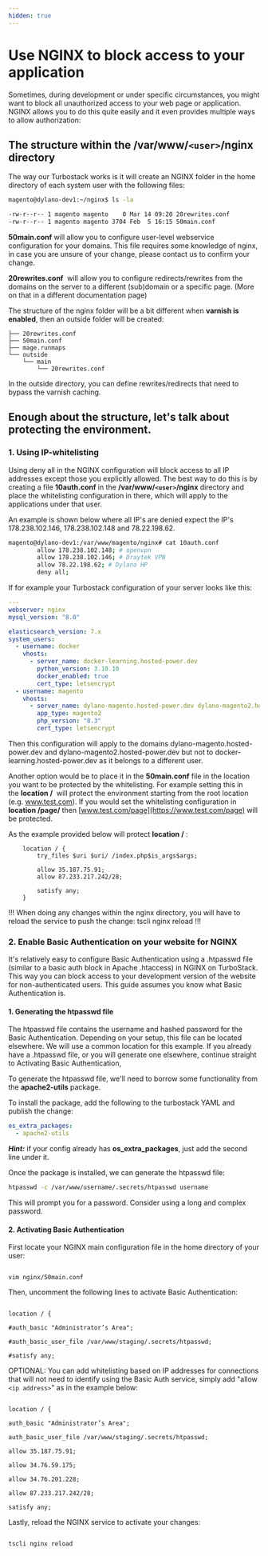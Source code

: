 ```yaml
---
hidden: true
---
```

# Use NGINX to block access to your application

Sometimes, during development or under specific circumstances, you might want to block all unauthorized access to your web page or application. NGINX allows you to do this quite easily and it even provides multiple ways to allow authorization:

## The structure within the /var/www/`<user>`/nginx directory

The way our Turbostack works is it will create an NGINX folder in the home directory of each system user with the following files:

```bash
magento@dylano-dev1:~/nginx$ ls -la

-rw-r--r-- 1 magento magento    0 Mar 14 09:20 20rewrites.conf
-rw-r--r-- 1 magento magento 3704 Feb  5 16:15 50main.conf
```

**50main.conf** will allow you to configure user-level webservice configuration for your domains. This file requires some knowledge of nginx, in case you are unsure of your change, please contact us to confirm your change.

**20rewrites.conf**  will allow you to configure redirects/rewrites from the domains on the server to a different (sub)domain or a specific page. (More on that in a different documentation page)

The structure of the nginx folder will be a bit different when **varnish is enabled**, then an outside folder will be created:

```
├── 20rewrites.conf
├── 50main.conf
├── mage.runmaps
└── outside
    └── main
        └── 20rewrites.conf
```

In the outside directory, you can define rewrites/redirects that need to bypass the varnish caching.

## Enough about the structure, let's talk about protecting the environment.

### 1. Using IP-whitelisting 

Using deny all in the NGINX configuration will block access to all IP addresses except those you explicitly allowed.
The best way to do this is by creating a file **10auth.conf** in the **/var/www/`<user>`/nginx** directory and place the whitelisting configuration in there, which will apply to the applications under that user. 

An example is shown below where all IP's are denied expect the IP's 178.238.102.146, 178.238.102.148 and 78.22.198.62.

```bash
magento@dylano-dev1:/var/www/magento/nginx# cat 10auth.conf
        allow 178.238.102.148; # openvpn
        allow 178.238.102.146; # Draytek VPN
        allow 78.22.198.62; # Dylano HP
        deny all;
```

If for example your Turbostack configuration of your server looks like this:

```yaml
---
webserver: nginx
mysql_version: "8.0"

elasticsearch_version: 7.x
system_users:
  - username: docker
    vhosts:
      - server_name: docker-learning.hosted-power.dev
        python_version: 3.10.10
        docker_enabled: true
        cert_type: letsencrypt
  - username: magento
    vhosts:
      - server_name: dylano-magento.hosted-power.dev dylano-magento2.hosted-power.dev
        app_type: magento2
        php_version: "8.3"
        cert_type: letsencrypt
```

Then this configuration will apply to the domains dylano-magento.hosted-power.dev and dylano-magento2.hosted-power.dev but not to docker-learning.hosted-power.dev as it belongs to a different user.

Another option would be to place it in the **50main.conf** file in the location you want to be protected by the whitelisting.
For example setting this in the **location /**  will protect the environment starting from the root location (e.g. www.test.com).
If you would set the whitelisting configuration in **location /page/** then [www.test.com/page](https://www.test.com/page) will be protected.

As the example provided below will protect **location /** :

```
    location / {
        try_files $uri $uri/ /index.php$is_args$args;
  
        allow 35.187.75.91;
        allow 87.233.217.242/28;
  
        satisfy any;
    }
```

!!!
When doing any changes within the nginx directory, you will have to reload the service to push the change:
tscli nginx reload
!!! 

### 2. Enable Basic Authentication on your website for NGINX

It's relatively easy to configure Basic Authentication using a .htpasswd file (similar to a basic auth block in Apache .htaccess) in NGINX on TurboStack. This way you can block access to your development version of the website for non-authenticated users. This guide assumes you know what Basic Authentication is.

#### 1. Generating the htpasswd file
The htpasswd file contains the username and hashed password for the Basic Authentication. Depending on your setup, this file can be located elsewhere. We will use a common location for this example. If you already have a .htpasswd file, or you will generate one elsewhere, continue straight to Activating Basic Authentication,

To generate the htpasswd file, we'll need to borrow some functionality from the **apache2-utils** package.

To install the package, add the following to the turbostack YAML and publish the change:

```yaml
os_extra_packages:
  - apache2-utils
```

**_Hint:_** if your config already has **os_extra_packages**, just add the second line under it.

Once the package is installed, we can generate the htpasswd file:

```bash
htpasswd -c /var/www/username/.secrets/htpasswd username
```

This will prompt you for a password. Consider using a long and complex password.

#### 2. Activating Basic Authentication

First locate your NGINX main configuration file in the home directory of your user:

```

vim nginx/50main.conf

```

Then, uncomment the following lines to activate Basic Authentication:

```

location / {

#auth_basic "Administrator’s Area";

#auth_basic_user_file /var/www/staging/.secrets/htpasswd;

#satisfy any;

```

OPTIONAL: You can add whitelisting based on IP addresses for connections that will not need to identify using the Basic Auth service, simply add "allow `<ip address>`" as in the example below:

```

location / {

auth_basic "Administrator’s Area";

auth_basic_user_file /var/www/staging/.secrets/htpasswd;

allow 35.187.75.91;

allow 34.76.59.175;

allow 34.76.201.228;

allow 87.233.217.242/28;

satisfy any;

```

Lastly, reload the NGINX service to activate your changes:

```

tscli nginx reload

```
